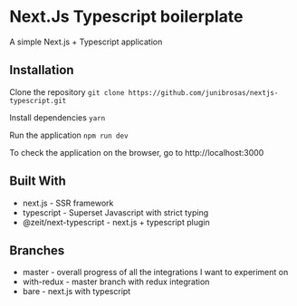 # Next.Js Typescript boilerplate

A simple Next.js + Typescript application

## Installation
Clone the repository
`git clone https://github.com/junibrosas/nextjs-typescript.git`

Install dependencies
`yarn`

Run the application
`npm run dev`

To check the application on the browser, go to http://localhost:3000

## Built With
- next.js - SSR framework
- typescript - Superset Javascript with strict typing
- @zeit/next-typescript - next.js + typescript plugin

## Branches
- master - overall progress of all the integrations I want to experiment on
- with-redux - master branch with redux integration
- bare - next.js with typescript